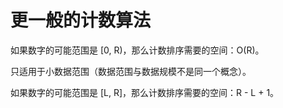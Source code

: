 # 更一般的计数算法

如果数字的可能范围是 [0, R)，那么计数排序需要的空间：O(R)。

只适用于小数据范围（数据范围与数据规模不是同一个概念）。

如果数字的可能范围是 [L, R]，那么计数排序需要的空间：R - L + 1。
